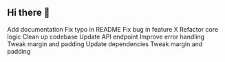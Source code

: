 ## Hi there 👋

<!--
**itgit/itgit** is a ✨ _special_ ✨ repository because its `README.md` (this file) appears on your GitHub profile.

Here are some ideas to get you started:

- 🔭 I’m currently working on ...
- 🌱 I’m currently learning ...
- 👯 I’m looking to collaborate on ...
- 🤔 I’m looking for help with ...
- 💬 Ask me about ...
- 📫 How to reach me: ...
- 😄 Pronouns: ...
- ⚡ Fun fact: ...
-->
Add documentation
Fix typo in README
Fix bug in feature X
Refactor core logic
Clean up codebase
Update API endpoint
Improve error handling
Tweak margin and padding
Update dependencies
Tweak margin and padding
